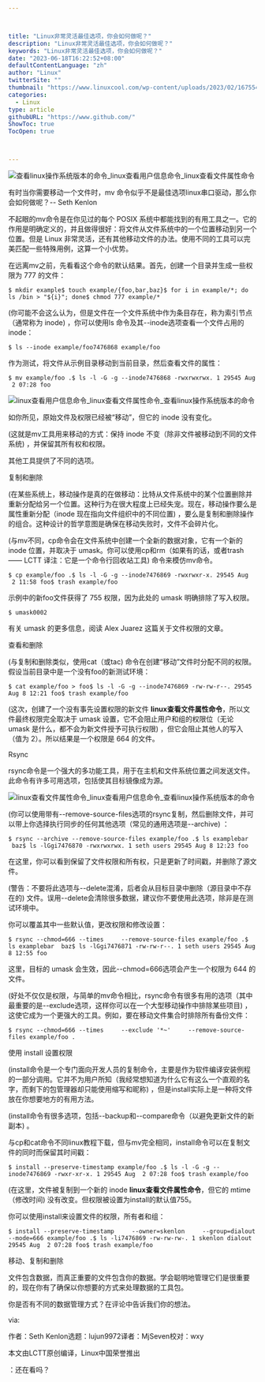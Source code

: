 ```yaml
---



title: "Linux非常灵活最佳选项，你会如何做呢？"
description: "Linux非常灵活最佳选项，你会如何做呢？"
keywords: "Linux非常灵活最佳选项，你会如何做呢？"
date: "2023-06-18T16:22:52+08:00"
defaultContentLanguage: "zh"
author: "Linux"
twitterSite: ""
thumbnail: "https://www.linuxcool.com/wp-content/uploads/2023/02/1675548059474_0.jpg"
categories:
  - Linux
type: article
githubURL: "https://www.github.com/"
ShowToc: true
TocOpen: true



---
```


![查看linux操作系统版本的命令_linux查看用户信息命令_linux查看文件属性命令](https://www.linuxcool.com/wp-content/uploads/2023/02/1675548059474_0.jpg)

有时当你需要移动一个文件时，mv 命令似乎不是最佳选项linux串口驱动，那么你会如何做呢？-- Seth Kenlon

不起眼的mv命令是在你见过的每个 POSIX 系统中都能找到的有用工具之一。它的作用是明确定义的，并且做得很好：将文件从文件系统中的一个位置移动到另一个位置。但是 Linux 非常灵活，还有其他移动文件的办法。使用不同的工具可以完美匹配一些特殊用例，这算一个小优势。

在远离mv之前，先看看这个命令的默认结果。首先，创建一个目录并生成一些权限为 777 的文件：

```
$ mkdir example$ touch example/{foo,bar,baz}$ for i in example/*; do ls /bin > "${i}"; done$ chmod 777 example/*
```

(你可能不会这么认为，但是文件在一个文件系统中作为条目存在，称为索引节点（通常称为 inode) ，你可以使用ls 命令及其--inode选项查看一个文件占用的 inode：

```
$ ls --inode example/foo7476868 example/foo
```

作为测试，将文件从示例目录移动到当前目录，然后查看文件的属性：

```
$ mv example/foo .$ ls -l -G -g --inode7476868 -rwxrwxrwx. 1 29545 Aug  2 07:28 foo
```

![linux查看用户信息命令_linux查看文件属性命令_查看linux操作系统版本的命令](https://www.linuxcool.com/wp-content/uploads/2023/02/1675548059474_1.png)

如你所见，原始文件及权限已经被“移动”，但它的 inode 没有变化。

(这就是mv工具用来移动的方式：保持 inode 不变（除非文件被移动到不同的文件系统) ，并保留其所有权和权限。

其他工具提供了不同的选项。

复制和删除

(在某些系统上，移动操作是真的在做移动：比特从文件系统中的某个位置删除并重新分配给另一个位置。这种行为在很大程度上已经失宠。现在，移动操作要么是属性重新分配（inode 现在指向文件组织中的不同位置) ，要么是复制和删除操作的组合。这种设计的哲学意图是确保在移动失败时，文件不会碎片化。

(与mv不同，cp命令会在文件系统中创建一个全新的数据对象，它有一个新的 inode 位置，并取决于 umask。你可以使用cp和rm（如果有的话，或者trash—— LCTT 译注：它是一个命令行回收站工具) 命令来模仿mv命令。

```
$ cp example/foo .$ ls -l -G -g --inode7476869 -rwxrwxr-x. 29545 Aug  2 11:58 foo$ trash example/foo
```

示例中的新foo文件获得了 755 权限，因为此处的 umask 明确排除了写入权限。

```
$ umask0002
```

有关 umask 的更多信息，阅读 Alex Juarez 这篇关于文件权限的文章。

查看和删除

(与复制和删除类似，使用cat（或tac) 命令在创建“移动”文件时分配不同的权限。假设当前目录中是一个没有foo的新测试环境：

```
$ cat example/foo > foo$ ls -l -G -g --inode7476869 -rw-rw-r--. 29545 Aug 8 12:21 foo$ trash example/foo
```

(这次，创建了一个没有事先设置权限的新文件 **linux查看文件属性命令**，所以文件最终权限完全取决于 umask 设置，它不会阻止用户和组的权限位（无论 umask 是什么，都不会为新文件授予可执行权限) ，但它会阻止其他人的写入（值为 2）。所以结果是一个权限是 664 的文件。

Rsync

rsync命令是一个强大的多功能工具，用于在主机和文件系统位置之间发送文件。此命令有许多可用选项，包括使其目标镜像成为源。

![linux查看文件属性命令_linux查看用户信息命令_查看linux操作系统版本的命令](https://www.linuxcool.com/wp-content/uploads/2023/02/1675548059474_2.png)

(你可以使用带有--remove-source-files选项的rsync复制，然后删除文件，并可以带上你选择执行同步的任何其他选项（常见的通用选项是--archive) ：

```
$ rsync --archive --remove-source-files example/foo .$ ls examplebar  baz$ ls -lGgi7476870 -rwxrwxrwx. 1 seth users 29545 Aug 8 12:23 foo
```

在这里，你可以看到保留了文件权限和所有权，只是更新了时间戳，并删除了源文件。

(警告：不要将此选项与--delete混淆，后者会从目标目录中删除（源目录中不存在的) 文件。误用--delete会清除很多数据，建议你不要使用此选项，除非是在测试环境中。

你可以覆盖其中一些默认值，更改权限和修改设置：

```
$ rsync --chmod=666 --times     --remove-source-files example/foo .$ ls examplebar  baz$ ls -lGgi7476871 -rw-rw-r--. 1 seth users 29545 Aug 8 12:55 foo
```

这里，目标的 umask 会生效，因此--chmod=666选项会产生一个权限为 644 的文件。

(好处不仅仅是权限，与简单的mv命令相比，rsync命令有很多有用的选项（其中最重要的是--exclude选项，这样你可以在一个大型移动操作中排除某些项目) ，这使它成为一个更强大的工具。例如，要在移动文件集合时排除所有备份文件：

```
$ rsync --chmod=666 --times     --exclude '*~'     --remove-source-files example/foo .
```

使用 install 设置权限

(install命令是一个专门面向开发人员的复制命令，主要是作为软件编译安装例程的一部分调用。它并不为用户所知（我经常想知道为什么它有这么一个直观的名字，而剩下的包管理器却只能使用缩写和昵称) ，但是install实际上是一种将文件放在你想要地方的有用方法。

(install命令有很多选项，包括--backup和--compare命令（以避免更新文件的新副本) 。

与cp和cat命令不同linux教程下载，但与mv完全相同，install命令可以在复制文件的同时而保留其时间戳：

```
$ install --preserve-timestamp example/foo .$ ls -l -G -g --inode7476869 -rwxr-xr-x. 1 29545 Aug  2 07:28 foo$ trash example/foo
```

(在这里，文件被复制到一个新的 inode **linux查看文件属性命令**，但它的 mtime（修改时间) 没有改变。但权限被设置为install的默认值755。

你可以使用install来设置文件的权限，所有者和组：

```
$ install --preserve-timestamp     --owner=skenlon     --group=dialout     --mode=666 example/foo .$ ls -li7476869 -rw-rw-rw-. 1 skenlon dialout 29545 Aug  2 07:28 foo$ trash example/foo
```

移动、复制和删除

文件包含数据，而真正重要的文件包含你的数据。学会聪明地管理它们是很重要的，现在你有了确保以你想要的方式来处理数据的工具包。

你是否有不同的数据管理方式？在评论中告诉我们你的想法。

via:

作者：Seth Kenlon选题：lujun9972译者：MjSeven校对：wxy

本文由LCTT原创编译，Linux中国荣誉推出

：还在看吗？